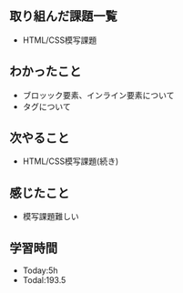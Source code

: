 ## 取り組んだ課題一覧
- HTML/CSS模写課題
  
## わかったこと
 - ブロッック要素、インライン要素について
 - <form>タグについて

## 次やること
- HTML/CSS模写課題(続き)
  
## 感じたこと
- 模写課題難しい
  
## 学習時間
- Today:5h
- Todal:193.5
